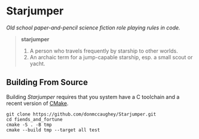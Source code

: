 Starjumper
==========

_Old school paper-and-pencil science fiction role playing rules in code._

> **starjumper**
> 1. A person who travels frequently by starship to other worlds.
> 2. An archaic term for a jump-capable starship, esp. a small scout or yacht.


## Building From Source

Building _Starjumper_ requires that you system have a C toolchain and a recent
version of [CMake](https://cmake.org).

    git clone https://github.com/donmccaughey/Starjumper.git
    cd fiends_and_fortune
    cmake -S . -B tmp
    cmake --build tmp --target all test

